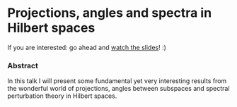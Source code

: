 # Projections, angles and spectra in Hilbert spaces

If you are interested: go ahead and [watch the slides](http://andrenarchy.github.io/talk-2013-01-projections)! :)

### Abstract
In this talk I will present some fundamental yet very interesting results from the wonderful world of projections, angles between subspaces and spectral perturbation theory in Hilbert spaces.


